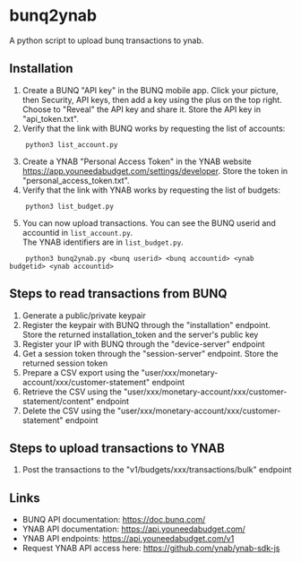 # bunq2ynab

A python script to upload bunq transactions to ynab.

## Installation

1. Create a BUNQ "API key" in the BUNQ mobile app.  Click your picture, then Security, API keys, then
add a key using the plus on the top right.  Choose to "Reveal" the API key and share it.  Store the API key 
in "api_token.txt".
2. Verify that the link with BUNQ works by requesting the list of accounts:
```
    python3 list_account.py
```
3. Create a YNAB "Personal Access Token" in the YNAB website https://app.youneedabudget.com/settings/developer.
Store the token in "personal_access_token.txt".
4. Verify that the link with YNAB works by requesting the list of budgets:
```
    python3 list_budget.py
```
5. You can now upload transactions.  You can see the BUNQ userid and accountid in `list_account.py`.  
The YNAB identifiers are in `list_budget.py`.
```
    python3 bunq2ynab.py <bunq userid> <bunq accountid> <ynab budgetid> <ynab accountid>
```

## Steps to read transactions from BUNQ

1. Generate a public/private keypair
2. Register the keypair with BUNQ through the "installation" endpoint.  Store the returned installation_token 
and the server's public key
3. Register your IP with BUNQ through the "device-server" endpoint
4. Get a session token through the "session-server" endpoint.  Store the returned  session token
5. Prepare a CSV export using the "user/xxx/monetary-account/xxx/customer-statement" endpoint
6. Retrieve the CSV using the "user/xxx/monetary-account/xxx/customer-statement/content" endpoint
7. Delete the CSV using the "user/xxx/monetary-account/xxx/customer-statement" endpoint

## Steps to upload transactions to YNAB

1. Post the transactions to the "v1/budgets/xxx/transactions/bulk" endpoint

## Links

- BUNQ API documentation: https://doc.bunq.com/
- YNAB API documentation: https://api.youneedabudget.com/
- YNAB API endpoints: https://api.youneedabudget.com/v1
- Request YNAB API access here: https://github.com/ynab/ynab-sdk-js
